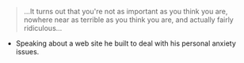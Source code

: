 <!--
.. title: Paul Ford on self-identity
.. slug: paul_ford
.. date: 2015-01-23 04:26:00 UTC
.. tags: identity
.. category:
.. link: 
.. description: Cannot remember original source.  I originally posted this to Google+ back in 2015.
.. type: text
-->
> ...It turns out that you're not as important as you think you are,
nowhere near as terrible as you think you are, and actually fairly ridiculous...  
- Speaking about a web site he built to deal with his personal anxiety issues.
